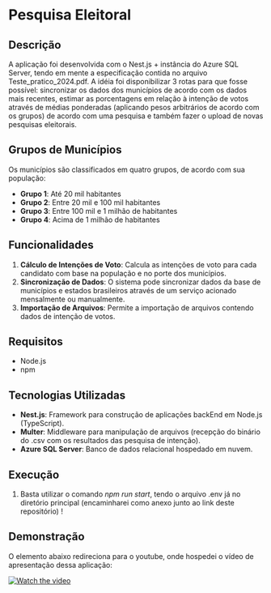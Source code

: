 # Pesquisa Eleitoral

## Descrição

A aplicação foi desenvolvida com o Nest.js + instância do Azure SQL Server, tendo em mente a especificação contida no arquivo Teste_pratico_2024.pdf. A idéia foi disponibilizar 3 rotas para que fosse possível: sincronizar os dados dos municípios de acordo com os dados mais recentes, estimar as porcentagens em relação à intenção de votos através de médias ponderadas (aplicando pesos arbitrários de acordo com os grupos) de acordo com uma pesquisa e também fazer o upload de novas pesquisas eleitorais.

## Grupos de Municípios

Os municípios são classificados em quatro grupos, de acordo com sua população:

- **Grupo 1**: Até 20 mil habitantes
- **Grupo 2**: Entre 20 mil e 100 mil habitantes
- **Grupo 3**: Entre 100 mil e 1 milhão de habitantes
- **Grupo 4**: Acima de 1 milhão de habitantes

## Funcionalidades

1. **Cálculo de Intenções de Voto**: Calcula as intenções de voto para cada candidato com base na população e no porte dos municípios.
2. **Sincronização de Dados**: O sistema pode sincronizar dados da base de municípios e estados brasileiros através de um serviço acionado mensalmente ou manualmente.
3. **Importação de Arquivos**: Permite a importação de arquivos contendo dados de intenção de votos.

## Requisitos

- Node.js
- npm

## Tecnologias Utilizadas

- **Nest.js**: Framework para construção de aplicações backEnd em Node.js (TypeScript).
- **Multer**: Middleware para manipulação de arquivos (recepção do binário do .csv com os resultados das pesquisa de intenção).
- **Azure SQL Server**: Banco de dados relacional hospedado em nuvem.

## Execução

1. Basta utilizar o comando _npm run start_, tendo o arquivo .env já no diretório principal (encaminharei como anexo junto ao link deste repositório) !

## Demonstração

O elemento abaixo redireciona para o youtube, onde hospedei o vídeo de apresentação dessa aplicação:

[![Watch the video](https://img.youtube.com/vi/de6OTQ41bjM/453453.jpg)](https://www.youtube.com/watch?v=de6OTQ41bjM)
